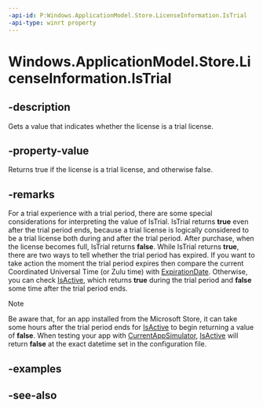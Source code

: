 ```yaml
---
-api-id: P:Windows.ApplicationModel.Store.LicenseInformation.IsTrial
-api-type: winrt property
---
```


<!-- Property syntax
public bool IsTrial { get; }
-->

# Windows.ApplicationModel.Store.LicenseInformation.IsTrial

## -description
Gets a value that indicates whether the license is a trial license.

## -property-value
Returns true if the license is a trial license, and otherwise false.

## -remarks
For a trial experience with a trial period, there are some special considerations for interpreting the value of IsTrial. IsTrial returns **true** even after the trial period ends, because a trial license is logically considered to be a trial license both during and after the trial period. After purchase, when the license becomes full, IsTrial returns **false**. While IsTrial returns **true**, there are two ways to tell whether the trial period has expired. If you want to take action the moment the trial period expires then compare the current Coordinated Universal Time (or Zulu time) with [ExpirationDate](licenseinformation_expirationdate.md). Otherwise, you can check [IsActive](licenseinformation_isactive.md), which returns **true** during the trial period and **false** some time after the trial period ends.

> [!NOTE]
> Be aware that, for an app installed from the Microsoft Store, it can take some hours after the trial period ends for [IsActive](licenseinformation_isactive.md) to begin returning a value of **false**. When testing your app with [CurrentAppSimulator](currentappsimulator.md), [IsActive](licenseinformation_isactive.md) will return **false** at the exact datetime set in the configuration file.

## -examples

## -see-also
